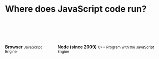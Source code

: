 # Where does JavaScript code run?

<div class="columns mt-6">
    <div class="column is-flex is-flex-direction-column is-justify-content-center is-align-items-center">
        <div class="has-background-info p-5 mb-4" style="border-radius: 100%; width: 80px; height: 80px;"></div>
        <b>Browser</b>
        <small>JavaScript Engine</small>
    </div>
    <div class="column is-flex is-flex-direction-column is-justify-content-center is-align-items-center">
        <div class="has-background-success p-5 mb-4" style="border-radius: 100%; width: 80px; height: 80px;"></div>
        <b>Node (since 2009)</b>
        <small>C++ Program with the JavaScript Engine</small>
    </div>
</div>
